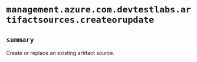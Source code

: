 # `management.azure.com.devtestlabs.artifactsources.createorupdate`

## `summary`
Create or replace an existing artifact source.


